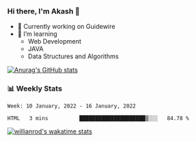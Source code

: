 ### Hi there, I'm Akash 👋

<!--
**aksh-kr/aksh-kr** is a ✨ _special_ ✨ repository because its `README.md` (this file) appears on your GitHub profile.

Here are some ideas to get you started:-->
- 🔭 Currently working on Guidewire
- 🌱 I’m learning 
  - Web Development
  - JAVA
  - Data Structures and Algorithms

[![Anurag's GitHub stats](https://github-readme-stats.vercel.app/api?username=aksh-kr)](https://github.com/anuraghazra/github-readme-stats)

### 📊 Weekly Stats
<!--START_SECTION:waka-->
```text
Week: 10 January, 2022 - 16 January, 2022

HTML   3 mins          █████████████████████▒░░░   84.78 % 
```
<!--END_SECTION:waka-->

[![willianrod's wakatime stats](https://github-readme-stats.vercel.app/api/wakatime/?username=@a2b90cf8-8157-40ff-a1d1-15e60984d20a)](https://github.com/anuraghazra/github-readme-stats)

<!--
- 👯 I’m looking to collaborate on ...
- 🤔 I’m looking for help with ...
- 💬 Ask me about ...
- 📫 How to reach me: ...
- 😄 Pronouns: ...
- ⚡ Fun fact: ...

-->
